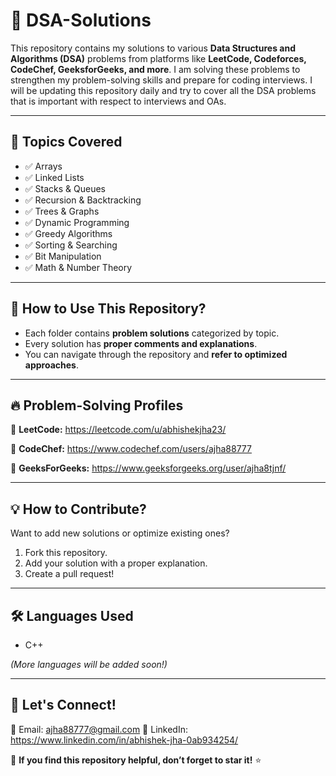 # 🚀 DSA-Solutions

This repository contains my solutions to various **Data Structures and Algorithms (DSA)** problems from platforms like **LeetCode, Codeforces, CodeChef, GeeksforGeeks, and more**. I am solving these problems to strengthen my problem-solving skills and prepare for coding interviews. I will be updating this repository daily and try to cover all the DSA problems that is important with respect to interviews and OAs.

---

## 📂 **Topics Covered**
- ✅ Arrays
- ✅ Linked Lists
- ✅ Stacks & Queues
- ✅ Recursion & Backtracking
- ✅ Trees & Graphs
- ✅ Dynamic Programming
- ✅ Greedy Algorithms
- ✅ Sorting & Searching
- ✅ Bit Manipulation
- ✅ Math & Number Theory

---

## 📌 **How to Use This Repository?**
- Each folder contains **problem solutions** categorized by topic.
- Every solution has **proper comments and explanations**.
- You can navigate through the repository and **refer to optimized approaches**.

---

## 🔥 **Problem-Solving Profiles**
🔹 **LeetCode:** https://leetcode.com/u/abhishekjha23/    

🔹 **CodeChef:** https://www.codechef.com/users/ajha88777

🔹 **GeeksForGeeks:** https://www.geeksforgeeks.org/user/ajha8tjnf/

---

## 💡 **How to Contribute?**
Want to add new solutions or optimize existing ones?  
1. Fork this repository.  
2. Add your solution with a proper explanation.  
3. Create a pull request!  

---

## 🛠 **Languages Used**
- C++
  
_(More languages will be added soon!)_

---

## 🚀 **Let's Connect!**
📧 Email: ajha88777@gmail.com
📱 LinkedIn: https://www.linkedin.com/in/abhishek-jha-0ab934254/

🌟 **If you find this repository helpful, don’t forget to star it!** ⭐  
